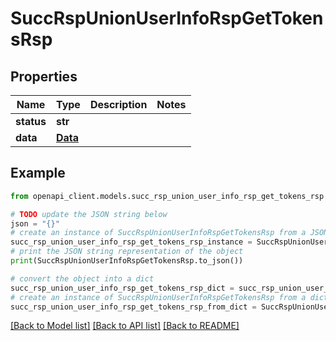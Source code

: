 # SuccRspUnionUserInfoRspGetTokensRsp


## Properties

Name | Type | Description | Notes
------------ | ------------- | ------------- | -------------
**status** | **str** |  | 
**data** | [**Data**](Data.md) |  | 

## Example

```python
from openapi_client.models.succ_rsp_union_user_info_rsp_get_tokens_rsp import SuccRspUnionUserInfoRspGetTokensRsp

# TODO update the JSON string below
json = "{}"
# create an instance of SuccRspUnionUserInfoRspGetTokensRsp from a JSON string
succ_rsp_union_user_info_rsp_get_tokens_rsp_instance = SuccRspUnionUserInfoRspGetTokensRsp.from_json(json)
# print the JSON string representation of the object
print(SuccRspUnionUserInfoRspGetTokensRsp.to_json())

# convert the object into a dict
succ_rsp_union_user_info_rsp_get_tokens_rsp_dict = succ_rsp_union_user_info_rsp_get_tokens_rsp_instance.to_dict()
# create an instance of SuccRspUnionUserInfoRspGetTokensRsp from a dict
succ_rsp_union_user_info_rsp_get_tokens_rsp_from_dict = SuccRspUnionUserInfoRspGetTokensRsp.from_dict(succ_rsp_union_user_info_rsp_get_tokens_rsp_dict)
```
[[Back to Model list]](../README.md#documentation-for-models) [[Back to API list]](../README.md#documentation-for-api-endpoints) [[Back to README]](../README.md)


